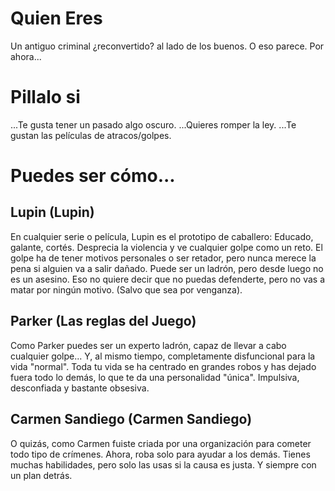 # Quien Eres
Un antiguo criminal ¿reconvertido? al lado de los buenos. O eso parece. Por ahora...

# Pillalo si

...Te gusta tener un pasado algo oscuro.
...Quieres romper la ley.
...Te gustan las películas de atracos/golpes.

# Puedes ser cómo...


## Lupin (Lupin)

En cualquier serie o película, Lupin es el prototipo de caballero: Educado, galante, cortés. Desprecia la violencia y ve cualquier golpe como un reto. El golpe ha de tener motivos personales o ser retador, pero nunca merece la pena si alguien va a salir dañado. Puede ser un ladrón, pero desde luego no es un asesino. Eso no quiere decir que no puedas defenderte, pero no vas a matar por ningún motivo. (Salvo que sea por venganza).

<!--Catchphrase: "Prometí que esta vez iba a portarme bien...".-->


## Parker (Las reglas del Juego)

Como Parker puedes ser un experto ladrón, capaz de llevar a cabo cualquier golpe... Y, al mismo tiempo, completamente disfuncional para la vida "normal". Toda tu vida se ha centrado en grandes robos y has dejado fuera todo lo demás, lo que te da una personalidad "única". Impulsiva, desconfiada y bastante obsesiva.


<!-- Catchphrase: "¿Por qué todos mirais para mí? Vale, toma." -->


## Carmen Sandiego (Carmen Sandiego)
O quizás, como Carmen fuiste criada por una organización para cometer todo tipo de crímenes. Ahora, roba solo para ayudar a los demás. Tienes muchas habilidades, pero solo las usas si la causa es justa. Y siempre con un plan detrás.
